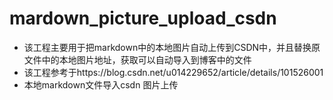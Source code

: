 # mardown_picture_upload_csdn
- 该工程主要用于把markdown中的本地图片自动上传到CSDN中，并且替换原文件中的本地图片地址，获取可以自动导入到博客中的文件
- 该工程参考于https://blog.csdn.net/u014229652/article/details/101526001
- 本地markdown文件导入csdn 图片上传
